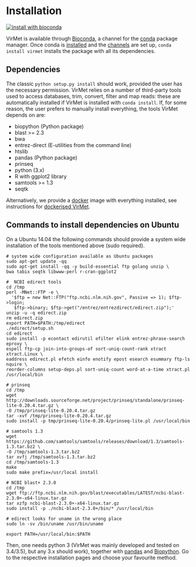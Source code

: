 # Installation

[![install with bioconda](https://img.shields.io/badge/install%20with-bioconda-brightgreen.svg?style=flat-square)](http://bioconda.github.io/recipes/virmet/README.html)

VirMet is available through [Bioconda](https://bioconda.github.io), a channel
for the [conda](http://conda.pydata.org/docs/intro.html) package manager. Once
conda is [installed](https://bioconda.github.io/#install-conda) and the
[channels](https://bioconda.github.io/#set-up-channels) are set up,
`conda install virmet` installs the package with all its dependencies.

## Dependencies

The classic `python setup.py install` should work, provided the user has the
necessary permission.
VirMet relies on a number of third-party tools used to access databases, trim,
convert, filter and map reads: these are automatically installed if VirMet is
installed with `conda install`. If, for some reason, the user prefers to manually
install everything, the tools VirMet depends on are:

- biopython (Python package)
- blast >= 2.3
- bwa
- entrez-direct (E-utilities from the command line)
- htslib
- pandas (Python package)
- prinseq
- python (3.x)
- R with ggplot2 library
- samtools >= 1.3
- seqtk

Alternatively, we provide a [docker](http://docker.com) image with everything
installed, see instructions for [dockerised VirMet](dockerised.md).

## Commands to install dependencies on Ubuntu
On a Ubuntu 14.04 the following commands should provide a system wide
installation of the tools mentioned above (sudo required).

    # system wide configuration available as Ubuntu packages
    sudo apt-get update -qq
    sudo apt-get install -qq -y build-essential ftp golang unzip \
    bwa tabix seqtk libwww-perl r-cran-ggplot2

    #  NCBI edirect tools
    cd /tmp
    perl -MNet::FTP -e \
      '$ftp = new Net::FTP("ftp.ncbi.nlm.nih.gov", Passive => 1); $ftp->login;
       $ftp->binary; $ftp->get("/entrez/entrezdirect/edirect.zip");'
    unzip -u -q edirect.zip
    rm edirect.zip
    export PATH=$PATH:/tmp/edirect
    ./edirect/setup.sh
    cd edirect
    sudo install -p econtact edirutil efilter elink entrez-phrase-search eproxy \
    espell ftp-cp join-into-groups-of sort-uniq-count-rank xtract xtract.Linux \
    eaddress edirect.pl efetch einfo enotify epost esearch esummary ftp-ls nquire \
    reorder-columns setup-deps.pl sort-uniq-count word-at-a-time xtract.pl /usr/local/bin

    # prinseq
    cd /tmp
    wget http://downloads.sourceforge.net/project/prinseq/standalone/prinseq-lite-0.20.4.tar.gz \
    -O /tmp/prinseq-lite-0.20.4.tar.gz
    tar -xvf /tmp/prinseq-lite-0.20.4.tar.gz
    sudo install -p tmp/prinseq-lite-0.20.4/prinseq-lite.pl /usr/local/bin

    # samtools 1.3
    wget https://github.com/samtools/samtools/releases/download/1.3/samtools-1.3.tar.bz2 \
    -O /tmp/samtools-1.3.tar.bz2
    tar xvfj /tmp/samtools-1.3.tar.bz2
    cd /tmp/samtools-1.3
    make
    sudo make prefix=/usr/local install

    # NCBI blast+ 2.3.0
    cd /tmp
    wget ftp://ftp.ncbi.nlm.nih.gov/blast/executables/LATEST/ncbi-blast-2.3.0+-x64-linux.tar.gz
    tar xzfp ncbi-blast-2.3.0+-x64-linux.tar.gz
    sudo install -p ./ncbi-blast-2.3.0+/bin/* /usr/local/bin

    # edirect looks for uname in the wrong place
    sudo ln -sv /bin/uname /usr/bin/uname

    export PATH=/usr/local/bin:$PATH

Then, one needs python 3 (VirMet was mainly developed and tested on 3.4/3.5), but
any 3.x should work), together with [pandas](http://pandas.pydata.org) and
[Biopython](http://biopython.org/wiki/Main_Page). Go to the respective
installation pages and choose your favourite method.
